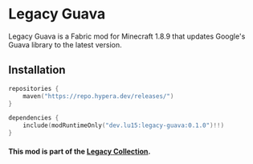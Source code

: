 # Legacy Guava

Legacy Guava is a Fabric mod for Minecraft 1.8.9 that updates Google's Guava library to the latest version.

## Installation
```kts
repositories {
    maven("https://repo.hypera.dev/releases/")
}

dependencies {
    include(modRuntimeOnly("dev.lu15:legacy-guava:0.1.0")!!)
}
```

#### This mod is part of the [Legacy Collection](https://github.com/stars/LooFifteen/lists/legacy-collection).